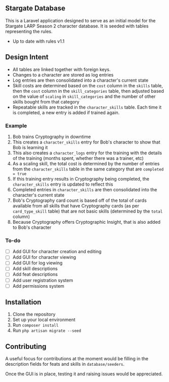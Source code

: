 ## Stargate Database

This is a Laravel application designed to serve as an initial model for the Stargate LARP Season 2 character database.
It is seeded with tables representing the rules.

- Up to date with rules v1.1

## Design Intent

- All tables are linked together with foreign keys.
- Changes to a character are stored as log entries
- Log entries are then consolidated into a character's current state
- Skill costs are determined based on the `cost` column in the `skills` table, then the `cost` column in the `skill_categories` table, then adjusted based on the value of `scaling` in `skill_categories` and the number of other skills bought from that category
- Repeatable skills are tracked in the `character_skills` table. Each time it is completed, a new entry is added if trained again. 

### Example

1. Bob trains Cryptography in downtime
2. This creates a `character_skills` entry for Bob's character to show that Bob is learning it
3. This also creates a `character_logs` entry for the training with the details of the training (months spent, whether there was a trainer, etc)
4. As a scaling skill, the total cost is determined by the number of entries from the `character_skills` table in the same category that are `completed = true`
5. If this training entry results in Cryptography being completed, the `character_skills` entry is updated to reflect this
6. Completed entries in `character_skills` are then consolidated into the character's current state
7. Bob's Cryptography card count is based off of the total of cards available from all skills that have Cryptography cards (as per `card_type_skill` table) that are not basic skills (determined by the `total` column)
8. Because Cryptography offers Cryptographic Insight, that is also added to Bob's character

### To-do

- [ ] Add GUI for character creation and editing
- [ ] Add GUI for character viewing
- [ ] Add GUI for log viewing
- [ ] Add skill descriptions
- [ ] Add feat descriptions
- [ ] Add user registration system
- [ ] Add permissions system

## Installation

1. Clone the repository
2. Set up your local environment
3. Run `composer install`
4. Run `php artisan migrate --seed`

## Contributing

A useful focus for contributions at the moment would be filling in the description fields for feats and skills in `database/seeders`.

Once the GUI is in place, testing it and raising issues would be appreciated.

